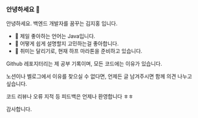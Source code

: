 ### 안녕하세요 👋

안녕하세요. 백엔드 개발자를 꿈꾸는 김지홍 입니다.

- 🌱 제일 좋아하는 언어는 Java입니다.
- 🤔 어떻게 쉽게 설명할지 고민하는걸 좋아합니다.
- 🏃 취미는 달리기로, 현재 하프 마라톤을 준비하고 있습니다.

Github 레포지터리는 제 공부 기록이며, 모든 코드에는 이유가 있습니다.

노션이나 벨로그에서 이유를 찾으실 수 없다면, 언제든 글 남겨주시면 함께 의견 나누고 싶습니다.

코드 리뷰나 오류 지적 등 피드백은 언제나 환영합니다 ㅎㅎ

감사합니다.

<!--
**soluinoon/soluinoon** is a ✨ _special_ ✨ repository because its `README.md` (this file) appears on your GitHub profile.

Here are some ideas to get you started:

- 🔭 I’m currently working on ...
- 🌱 I’m currently learning ...
- 👯 I’m looking to collaborate on ...
- 🤔 I’m looking for help with ...
- 💬 Ask me about ...
- 📫 How to reach me: ...
- 😄 Pronouns: ...
- ⚡ Fun fact: ...
-->
